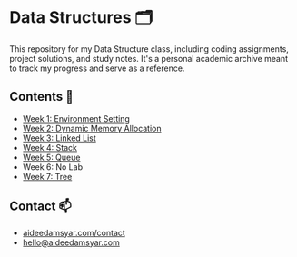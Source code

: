 # Data Structures 🗂

This repository for my Data Structure class, including coding assignments, project solutions, and study notes. It's a personal academic archive meant to track my progress and serve as a reference. 

## Contents 🚀
- [Week 1: Environment Setting](./Lab%201/)
- [Week 2: Dynamic Memory Allocation](./Lab%202/)
- [Week 3: Linked List](./Lab%203/)
- [Week 4: Stack](./Lab%204/)
- [Week 5: Queue](./Lab%205/)
- Week 6: No Lab
- [Week 7: Tree]()


## Contact 📫
- [aideedamsyar.com/contact]()
- [hello@aideedamsyar.com](mailto:hello@aideedamsyar.com)

